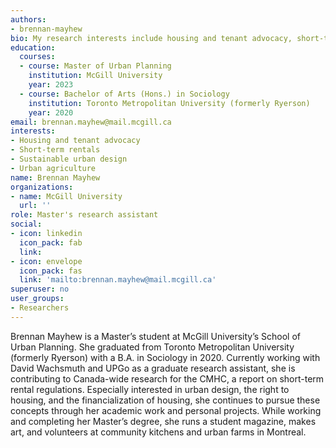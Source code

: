 ```yaml
---
authors: 
- brennan-mayhew
bio: My research interests include housing and tenant advocacy, short-term rentals, sustainable urban design, and urban agriculture. 
education:
  courses:
  - course: Master of Urban Planning
    institution: McGill University
    year: 2023
  - course: Bachelor of Arts (Hons.) in Sociology
    institution: Toronto Metropolitan University (formerly Ryerson)
    year: 2020
email: brennan.mayhew@mail.mcgill.ca
interests:
- Housing and tenant advocacy
- Short-term rentals
- Sustainable urban design
- Urban agriculture
name: Brennan Mayhew
organizations:
- name: McGill University
  url: ''
role: Master's research assistant
social:
- icon: linkedin
  icon_pack: fab
  link:     
- icon: envelope
  icon_pack: fas
  link: 'mailto:brennan.mayhew@mail.mcgill.ca'
superuser: no
user_groups: 
- Researchers
---
```

Brennan Mayhew is a Master’s student at McGill University’s School of Urban Planning. She graduated from Toronto Metropolitan University (formerly Ryerson) with a B.A. in Sociology in 2020. Currently working with David Wachsmuth and UPGo as a graduate research assistant, she is contributing to Canada-wide research for the CMHC, a report on short-term rental regulations. Especially interested in urban design, the right to housing, and the financialization of housing, she continues to pursue these concepts through her academic work and personal projects. While working and completing her Master’s degree, she runs a student magazine, makes art, and volunteers at community kitchens and urban farms in Montreal.